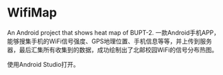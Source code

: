 # WifiMap
An Android project that shows heat map of BUPT-2.
一款Android手机APP，能够搜集手机的WiFi信号强度、GPS地理位置、手机信息等等，并上传到服务器，最后汇集所有收集到的数据，成功绘制出了北邮校园WiFi的信号分布热图。

使用Android Studio打开。
